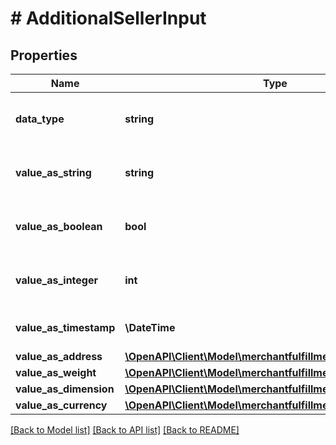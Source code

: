 # # AdditionalSellerInput

## Properties

Name | Type | Description | Notes
------------ | ------------- | ------------- | -------------
**data_type** | **string** | The data type of the additional information. | [optional]
**value_as_string** | **string** | The value when the data type is string. | [optional]
**value_as_boolean** | **bool** | The value when the data type is boolean. | [optional]
**value_as_integer** | **int** | The value when the data type is integer. | [optional]
**value_as_timestamp** | **\DateTime** | Date-time formatted timestamp. | [optional]
**value_as_address** | [**\OpenAPI\Client\Model\merchantfulfillment\Address**](Address.md) |  | [optional]
**value_as_weight** | [**\OpenAPI\Client\Model\merchantfulfillment\Weight**](Weight.md) |  | [optional]
**value_as_dimension** | [**\OpenAPI\Client\Model\merchantfulfillment\Length**](Length.md) |  | [optional]
**value_as_currency** | [**\OpenAPI\Client\Model\merchantfulfillment\CurrencyAmount**](CurrencyAmount.md) |  | [optional]

[[Back to Model list]](../../README.md#models) [[Back to API list]](../../README.md#endpoints) [[Back to README]](../../README.md)
